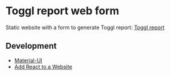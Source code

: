 # Toggl report web form

Static website with a form to generate Toggl report: [Toggl report](https://togglreportservicestack-togglreporttogglreportweb-1cuv50lvv3zbb.s3-eu-west-1.amazonaws.com/index.html)

## Development

 - [Material-UI](https://material-ui.com/components/grid/)
 - [Add React to a Website](https://reactjs.org/docs/add-react-to-a-website.html)
